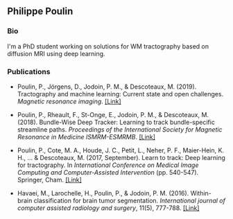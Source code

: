 ## Philippe Poulin

### Bio

I'm a PhD student working on solutions for WM tractography based on diffusion MRI using deep learning.

### Publications

- Poulin, P., Jörgens, D., Jodoin, P. M., & Descoteaux, M. (2019). Tractography and machine learning: Current state and open challenges. _Magnetic resonance imaging_.  [[Link]](https://doi.org/10.1016/j.mri.2019.04.013)

- Poulin, P., Rheault, F., St-Onge, E., Jodoin, P. M., & Descoteaux, M. (2018). Bundle-Wise Deep Tracker: Learning to track bundle-specific streamline paths. _Proceedings of the International Society for Magnetic Resonance in Medicine ISMRM-ESMRMB_. [[Link]](http://archive.ismrm.org/2018/0041.html)

- Poulin, P., Cote, M. A., Houde, J. C., Petit, L., Neher, P. F., Maier-Hein, K. H., ... & Descoteaux, M. (2017, September). Learn to track: Deep learning for tractography. In _International Conference on Medical Image Computing and Computer-Assisted Intervention_ (pp. 540-547). Springer, Cham. [[Link]](doi.org/10.1007/978-3-319-66182-7_62)

- Havaei, M., Larochelle, H., Poulin, P., & Jodoin, P. M. (2016). Within-brain classification for brain tumor segmentation. _International journal of computer assisted radiology and surgery_, 11(5), 777-788. [[Link]](doi.org/10.1007/s11548-015-1311-1)
